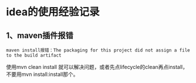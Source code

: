 # idea的使用经验记录

## 1、maven插件报错

```
maven install报错：The packaging for this project did not assign a file to the build artifact
```

使用mvn clean install 就可以解决问题，或者先点lifecycle的clean再点install，不要用mvn install:install那个。


